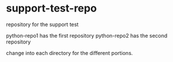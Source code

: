# support-test-repo
repository for the support test

python-repo1 has the first repository
python-repo2 has the second repository

change into each directory for the different portions.